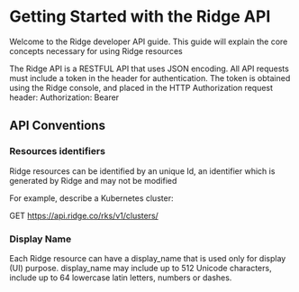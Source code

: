 # Getting Started with the Ridge API

Welcome to the Ridge developer API guide.  This guide will explain the core concepts necessary for using Ridge resources


The Ridge API is a RESTFUL API that uses JSON encoding. All API requests must include a token in the header for authentication. The token is obtained using the Ridge console, and placed in the HTTP Authorization request header:
Authorization: Bearer <Token>


## API Conventions
### Resources identifiers
Ridge resources can be identified by an unique Id, an identifier which is generated by Ridge and may not be modified

For example, describe a Kubernetes cluster:

GET  https://api.ridge.co/rks/v1/clusters/<CLUSTER ID>

### Display Name
Each Ridge resource can have a display_name that is used only for display (UI) purpose.
display_name may include up to 512 Unicode characters, include up to 64 lowercase latin letters, numbers or dashes.
